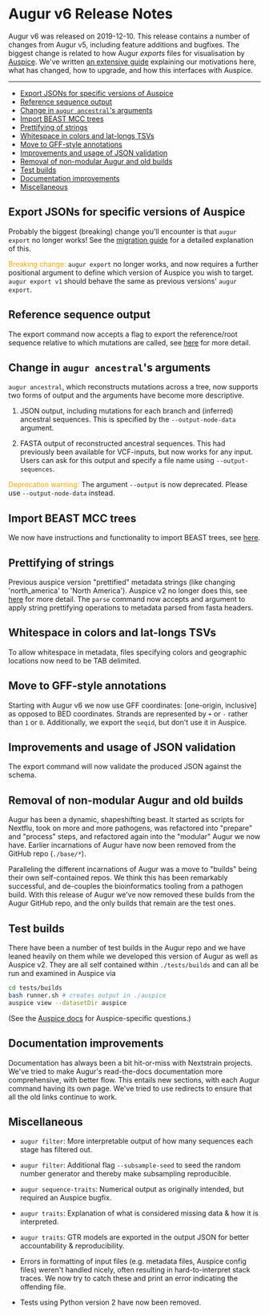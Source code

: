 # Augur v6 Release Notes

Augur v6 was released on 2019-12-10.
This release contains a number of changes from Augur v5, including feature additions and bugfixes.
The biggest change is related to how Augur _exports_ files for visualisation by [Auspice](https://nextstrain.github.io/auspice/).
We've written [an extensive guide](migrating-v5-v6) explaining our motivations here, what has changed, how to upgrade, and how this interfaces with Auspice.

---

* [Export JSONs for specific versions of Auspice](#export-jsons-for-specific-versions-of-auspice)
* [Reference sequence output](#reference-sequence-output)
* [Change in `augur ancestral`'s arguments](#change-in-augur-ancestrals-arguments)
* [Import BEAST MCC trees](#import-beast-mcc-trees)
* [Prettifying of strings](#prettifying-of-strings)
* [Whitespace in colors and lat-longs TSVs](#whitespace-in-colors-lat-longs-tsvs)
* [Move to GFF-style annotations](#move-to-gff-style-annotations)
* [Improvements and usage of JSON validation](#improvements-usage-of-json-validation)
* [Removal of non-modular Augur and old builds](#removal-of-non-modular-augur-old-builds)
* [Test builds](#test-builds)
* [Documentation improvements](#documentation-improvements)
* [Miscellaneous](#miscellaneous)

## Export JSONs for specific versions of Auspice
Probably the biggest (breaking) change you'll encounter is that `augur export` no longer works!
See the [migration guide](migrating-v5-v6) for a detailed explanation of this.

<span style='color: orange'>Breaking change:</span> `augur export` no longer works, and now requires a further positional argument to define which version of Auspice you wish to target.
`augur export v1` should behave the same as previous versions' `augur export`.



## Reference sequence output
The export command now accepts a flag to export the reference/root sequence relative to which mutations are called, see [here](migrating-v5-v6.html#different-outputs) for more detail.

## Change in `augur ancestral`'s arguments

`augur ancestral`, which reconstructs mutations across a tree, now supports two forms of output and the arguments have become more descriptive.

1. JSON output, including mutations for each branch and (inferred) ancestral sequences.
This is specified by the `--output-node-data` argument.

2. FASTA output of reconstructed ancestral sequences.
This had previously been available for VCF-inputs, but now works for any input.
Users can ask for this output and specify a file name using `--output-sequences`.

<span style='color: orange'>Deprecation warning:</span> The argument `--output` is now deprecated. Please use `--output-node-data` instead.

## Import BEAST MCC trees
We now have instructions and functionality to import BEAST trees, see [here](/faq/import-beast).

## Prettifying of strings
Previous auspice version "prettified" metadata strings (like changing 'north_america' to 'North America').
Auspice v2 no longer does this, see [here](migrating-v5-v6.html#prettifying-metadata-fields) for more detail.
The `parse` command now accepts and argument to apply string prettifying operations to metadata parsed from fasta headers.


## Whitespace in colors and lat-longs TSVs
To allow whitespace in metadata, files specifying colors and geographic locations now need to be TAB delimited.

## Move to GFF-style annotations

Starting with Augur v6 we now use GFF coordinates: [one-origin, inclusive] as opposed to BED coordinates.
Strands are represented by `+` or `-` rather than `1` or `0`.
Additionally, we export the `seqid`, but don't use it in Auspice.

## Improvements and usage of JSON validation
The export command will now validate the produced JSON against the schema.

## Removal of non-modular Augur and old builds
Augur has been a dynamic, shapeshifting beast.
It started as scripts for Nextflu, took on more and more pathogens, was refactored into "prepare" and "process" steps, and refactored again into the "modular" Augur we now have.
Earlier incarnations of Augur have now been removed from the GitHub repo (`./base/*`).

Paralleling the different incarnations of Augur was a move to "builds" being their own self-contained repos.
We think this has been remarkably successful, and de-couples the bioinformatics tooling from a pathogen build.
With this release of Augur we've now removed these builds from the Augur GitHub repo, and the only builds that remain are the test ones.

## Test builds

There have been a number of test builds in the Augur repo and we have leaned heavily on them while we developed this version of Augur as well as Auspice v2.
They are all self contained within `./tests/builds` and can all be run and examined in Auspice via

```bash
cd tests/builds
bash runner.sh # creates output in ./auspice
auspice view --datasetDir auspice
```

(See the [Auspice docs](https://nextstrain.github.io/auspice) for Auspice-specific questions.)

## Documentation improvements

Documentation has always been a bit hit-or-miss with Nextstrain projects.
We've tried to make Augur's read-the-docs documentation more comprehensive, with better flow.
This entails new sections, with each Augur command having its own page.
We've tried to use redirects to ensure that all the old links continue to work.

## Miscellaneous

* `augur filter`: More interpretable output of how many sequences each stage has filtered out.

* `augur filter`: Additional flag `--subsample-seed` to seed the random number generator and thereby make subsampling reproducible.

* `augur sequence-traits`: Numerical output as originally intended, but required an Auspice bugfix.

* `augur traits`: Explanation of what is considered missing data & how it is interpreted.

* `augur traits`: GTR models are exported in the output JSON for better accountability & reproducibility.

* Errors in formatting of input files (e.g. metadata files, Auspice config files) weren't handled nicely, often resulting in hard-to-interpret stack traces.
We now try to catch these and print an error indicating the offending file.

* Tests using Python version 2 have now been removed.